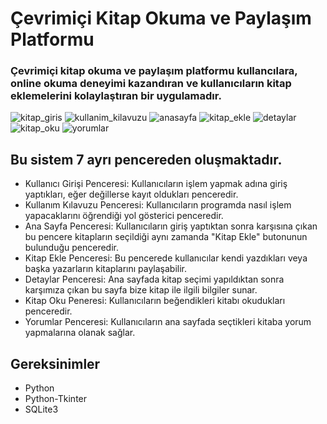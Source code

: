 # Çevrimiçi Kitap Okuma ve Paylaşım Platformu
### Çevrimiçi kitap okuma ve paylaşım platformu kullancılara, online okuma deneyimi kazandıran ve kullanıcıların kitap eklemelerini kolaylaştıran bir uygulamadır.

![kitap_giris](https://github.com/SevraDemirelli/Kitap-Okuma-ve-Paylasim-Platformu/assets/148043921/11e0064b-50dc-4fe8-9243-3bd2c53685e0)
![kullanim_kilavuzu](https://github.com/SevraDemirelli/Kitap-Okuma-ve-Paylasim-Platformu/assets/148043921/c8d4c51e-3f08-4cd0-b463-4eb89ebe7885)
![anasayfa](https://github.com/SevraDemirelli/Kitap-Okuma-ve-Paylasim-Platformu/assets/148043921/ccd3a77f-12cc-4f8a-a962-85f8b2196fd1)
![kitap_ekle](https://github.com/SevraDemirelli/Kitap-Okuma-ve-Paylasim-Platformu/assets/148043921/46bcf32c-bae1-4503-a0d4-be3593ec49a2)
![detaylar](https://github.com/SevraDemirelli/Kitap-Okuma-ve-Paylasim-Platformu/assets/148043921/3bd8a986-80b8-4ab4-a09a-103cbb20b5be)
![kitap_oku](https://github.com/SevraDemirelli/Kitap-Okuma-ve-Paylasim-Platformu/assets/148043921/227199cb-0f30-4912-b296-08e751769159)
![yorumlar](https://github.com/SevraDemirelli/Kitap-Okuma-ve-Paylasim-Platformu/assets/148043921/4018f477-5fe8-4440-bc92-3b135329f585)

## Bu sistem 7 ayrı pencereden oluşmaktadır.
* Kullanıcı Girişi Penceresi: Kullanıcıların işlem yapmak adına giriş yaptıkları, eğer değillerse kayıt oldukları penceredir.
* Kullanım Kılavuzu Penceresi: Kullanıcıların programda nasıl işlem yapacaklarını öğrendiği yol gösterici penceredir.
* Ana Sayfa Penceresi: Kullanıcıların giriş yaptıktan sonra karşısına çıkan bu pencere kitapların seçildiği aynı zamanda "Kitap Ekle" butonunun bulunduğu penceredir.
* Kitap Ekle Penceresi: Bu pencerede kullanıcılar kendi yazdıkları veya başka yazarların kitaplarını paylaşabilir.
* Detaylar Penceresi: Ana sayfada kitap seçimi yapıldıktan sonra karşımıza çıkan bu sayfa bize kitap ile ilgili bilgiler sunar.
* Kitap Oku Peneresi: Kullanıcıların beğendikleri kitabı okudukları penceredir.
* Yorumlar Penceresi: Kullanıcıların ana sayfada seçtikleri kitaba yorum yapmalarına olanak sağlar. 

## Gereksinimler
* Python
* Python-Tkinter
* SQLite3
